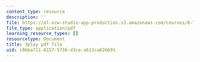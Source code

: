 ```yaml
---
content_type: resource
description: ''
file: https://ol-ocw-studio-app-production.s3.amazonaws.com/courses/8-701-introduction-to-nuclear-and-particle-physics-fall-2020/c06ba71181575736d3cea613ca626691_JSlXpd9zm6Q.pdf
file_type: application/pdf
learning_resource_types: []
resourcetype: Document
title: 3play pdf file
uid: c06ba711-8157-5736-d3ce-a613ca626691
---
```


